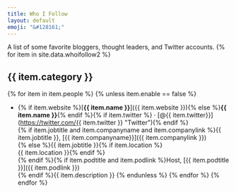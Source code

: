 ```yaml
---
title: Who I Follow
layout: default
emoji: "&#128161;"
---
```

A list of some favorite bloggers, thought leaders, and Twitter accounts.
{% for item in site.data.whoifollow2 %}
## {{ item.category }}
{% for item in item.people %}
{% unless item.enable == false %}
* {% if item.website %}[**{{ item.name }}**]({{ item.website }}){% else %}**{{ item.name }}**{% endif %}{% if item.twitter %} <span>&middot;</span> [@{{ item.twitter}}](https://twitter.com/{{ item.twitter }} "Twitter"){% endif %}<br>{% if item.jobtitle and item.companyname and item.companylink %}{{ item.jobtitle }}, [{{ item.companyname}}]({{ item.companylink }})<br>{% else %}{{ item.jobtitle }}{% if item.location %}<br>{{ item.location }}{% endif %}<br>{% endif %}{% if item.podtitle and item.podlink %}Host, [{{ item.podtitle }}]({{ item.podlink }})<br>{% endif %}{{ item.description }}
{% endunless %}
{% endfor %}
{% endfor %}
